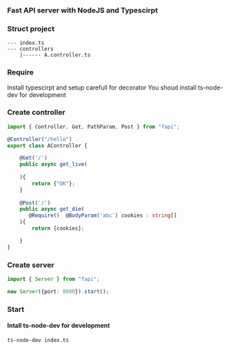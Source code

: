 
### Fast API server with NodeJS and Typescirpt

### Struct project
```
--- index.ts
--- controllers
    |------ A.controller.ts
```

### Require
Install typescirpt and setup carefull for decorator
You shoud install ts-node-dev for development


### Create controller
```typescript
import { Controller, Get, PathParam, Post } from "fapi";

@Controller("/hello")
export class AController {

    @Get('/')
    public async get_live(
     
    ){
        return {"OK"};
    }
    
    @Post('/')
    public async get_die(
       @Require()  @BodyParam('abc') cookies : string[]
    ){
        return {cookies};

    }
}
```

### Create server
```typescript
import { Server } from "fapi";

new Server({port: 8080}).start();
```

### Start
#### Intall ts-node-dev for development
```bash
ts-node-dev index.ts
```